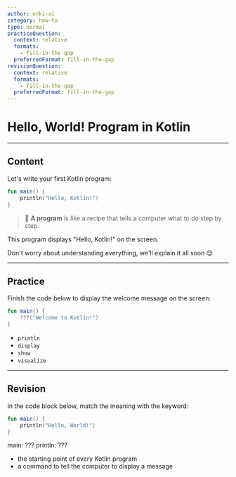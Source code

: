```yaml
---
author: enki-ai
category: how-to
type: normal
practiceQuestion:
  context: relative
  formats:
    - fill-in-the-gap
  preferredFormat: fill-in-the-gap
revisionQuestion:
  context: relative
  formats:
    - fill-in-the-gap
  preferredFormat: fill-in-the-gap
---
```


# Hello, World! Program in Kotlin

---
## Content

Let's write your first Kotlin program:

```kotlin
fun main() {
    println("Hello, Kotlin!")
}
```

> 🚀 **A program** is like a recipe that tells a computer what to do step by step.

This program displays "Hello, Kotlin!" on the screen.

Don't worry about understanding everything, we'll explain it all soon 😊


---
## Practice

Finish the code below to display the welcome message on the screen:

```kotlin
fun main() {
    ???("Welcome to Kotlin!")
}
```

- `println`
- `display`
- `show`
- `visualize`


---
## Revision

In the code block below, match the meaning with the keyword:

```kotlin
fun main() {
    println("Hello, World!")
}
```

main: ??? println: ???

- the starting point of every Kotlin program
- a command to tell the computer to display a message


